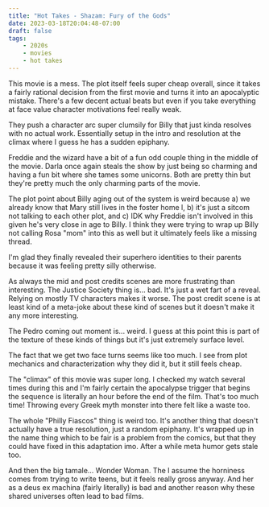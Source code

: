 ```yaml
---
title: "Hot Takes - Shazam: Fury of the Gods"
date: 2023-03-18T20:04:48-07:00
draft: false
tags:
    - 2020s
    - movies
    - hot takes
---
```

This movie is a mess. The plot itself feels super cheap overall, since it takes a fairly rational decision from the first movie and turns it into an apocalyptic mistake. There's a few decent actual beats but even if you take everything at face value character motivations feel really weak.

They push a character arc super clumsily for Billy that just kinda resolves with no actual work. Essentially setup in the intro and resolution at the climax where I guess he has a sudden epiphany.

Freddie and the wizard have a bit of a fun odd couple thing in the middle of the movie. Darla once again steals the show by just being so charming and having a fun bit where she tames some unicorns. Both are pretty thin but they're pretty much the only charming parts of the movie.

The plot point about Billy aging out of the system is weird because a) we already know that Mary still lives in the foster home l, b) it's just a sitcom not talking to each other plot, and c) IDK why Freddie isn't involved in this given he's very close in age to Billy. I think they were trying to wrap up Billy not calling Rosa "mom" into this as well but it ultimately feels like a missing thread.

I'm glad they finally revealed their superhero identities to their parents because it was feeling pretty silly otherwise.

As always the mid and post credits scenes are more frustrating than interesting. The Justice Society thing is... bad. It's just a wet fart of a reveal. Relying on mostly TV characters makes it worse. The post credit scene is at least kind of a meta-joke about these kind of scenes but it doesn't make it any more interesting.

The Pedro coming out moment is... weird. I guess at this point this is part of the texture of these kinds of things but it's just extremely surface level.

The fact that we get two face turns seems like too much. I see from plot mechanics and characterization why they did it, but it still feels cheap.

The "climax" of this movie was super long. I checked my watch several times during this and I'm fairly certain the apocalypse trigger that begins the sequence is literally an hour before the end of the film. That's too much time! Throwing every Greek myth monster into there felt like a waste too.

The whole "Philly Fiascos" thing is weird too. It's another thing that doesn't actually have a true resolution, just a random epiphany. It's wrapped up in the name thing which to be fair is a problem from the comics, but that they could have fixed in this adaptation imo. After a while meta humor gets stale too.

And then the big tamale... Wonder Woman. The I assume the horniness comes from trying to write teens, but it feels really gross anyway. And her as a deus ex machina (fairly literally) is bad and another reason why these shared universes often lead to bad films.
